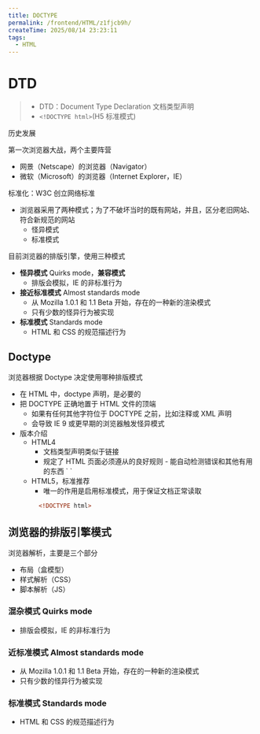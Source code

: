 ```yaml
---
title: DOCTYPE
permalink: /frontend/HTML/z1fjcb9h/
createTime: 2025/08/14 23:23:11
tags:
  - HTML
---
```


# DTD

> - DTD：Document Type Declaration 文档类型声明
> - `<!DOCTYPE html>`(H5 标准模式)

<div style="display: none;">
- [DTD](!https://developer.mozilla.org/zh-CN/docs/Glossary/DTD)
</div>

历史发展

第一次浏览器大战，两个主要阵营

- 网景（Netscape）的浏览器（Navigator）
- 微软（Microsoft）的浏览器（Internet Explorer，IE）

标准化：W3C 创立网络标准

- 浏览器采用了两种模式；为了不破坏当时的既有网站，并且，区分老旧网站、符合新规范的网站
  - 怪异模式
  - 标准模式

目前浏览器的排版引擎，使用三种模式

- **怪异模式** Quirks mode，**兼容模式**
  - 排版会模拟，IE 的非标准行为
- **接近标准模式** Almost standards mode
  - 从 Mozilla 1.0.1 和 1.1 Beta 开始，存在的一种新的渲染模式
  - 只有少数的怪异行为被实现
- **标准模式** Standards mode
  - HTML 和 CSS 的规范描述行为

## Doctype

浏览器根据 Doctype 决定使用哪种排版模式

- 在 HTML 中，doctype 声明，是必要的
- 把 DOCTYPE 正确地置于 HTML 文件的顶端
  - 如果有任何其他字符位于 DOCTYPE 之前，比如注释或 XML 声明
  - 会导致 IE 9 或更早期的浏览器触发怪异模式
- 版本介绍
  - HTML4
    - 文档类型声明类似于链接
    - 规定了 HTML 页面必须遵从的良好规则 - 能自动检测错误和其他有用的东西
      `
      <!DOCTYPE html PUBLIC "-//W3C//DTD XHTML 1.0 Transitional//EN"
      "http://www.w3.org/TR/xhtml1/DTD/xhtml1-transitional.dtd">
      `
  - HTML5，标准推荐
    - 唯一的作用是启用标准模式，用于保证文档正常读取
    ```HTML
      <!DOCTYPE html>
    ```

## 浏览器的排版引擎模式

浏览器解析，主要是三个部分

- 布局（盒模型）
- 样式解析（CSS）
- 脚本解析（JS）

### 混杂模式 Quirks mode

- 排版会模拟，IE 的非标准行为

### 近标准模式 Almost standards mode

- 从 Mozilla 1.0.1 和 1.1 Beta 开始，存在的一种新的渲染模式
- 只有少数的怪异行为被实现

### 标准模式 Standards mode

- HTML 和 CSS 的规范描述行为
